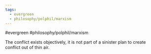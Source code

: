 ```yaml
---
tags:
  - evergreen
  - philosophy/polphil/marxism
---
```

#evergreen  #philosophy/polphil/marxism 

The conflict exists objectively, it is not part of a sinister plan to create conflict out of thin air. 